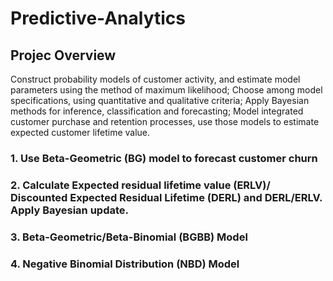 # Predictive-Analytics
## Projec Overview
Construct probability models of customer activity, and estimate model parameters using the method of maximum likelihood; Choose among model specifications, using quantitative and qualitative criteria; Apply Bayesian methods for inference, classification and forecasting; Model integrated customer purchase and retention processes, use those models to estimate expected customer lifetime value.
### 1. Use Beta-Geometric (BG) model to forecast customer churn
### 2. Calculate Expected residual lifetime value (ERLV)/ Discounted Expected Residual Lifetime (DERL) and DERL/ERLV. Apply Bayesian update.
### 3. Beta-Geometric/Beta-Binomial (BGBB) Model
### 4. Negative Binomial Distribution (NBD) Model
